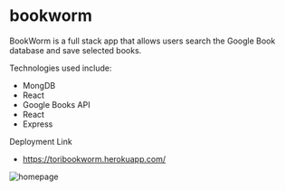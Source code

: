 # bookworm
BookWorm is a full stack app that allows users search the Google Book database and save selected books.

Technologies used include:
- MongDB
- React
- Google Books API
- React 
- Express



Deployment Link
- https://toribookworm.herokuapp.com/

![homepage](https://user-images.githubusercontent.com/46722789/61761118-5935b300-ad93-11e9-9d8b-e478513a8c3d.jpg)
